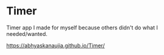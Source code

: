 # Timer
Timer app I made for myself because others didn't do what I needed/wanted.

https://abhyaskanaujia.github.io/Timer/
